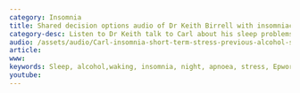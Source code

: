 ```yaml
---
category: Insomnia
title: Shared decision options audio of Dr Keith Birrell with insomniac Carl
category-desc: Listen to Dr Keith talk to Carl about his sleep problems linked to stress
audio: /assets/audio/Carl-insomnia-short-term-stress-previous-alcohol-sleep-hygiene-LQ-11.1.18.m4a
article: 
www: 
keywords: Sleep, alcohol,waking, insomnia, night, apnoea, stress, Epworth, restriction, audio, questionnaire, sleep hygiene, sleep problem, sleep restriction
youtube:
--- 
```


